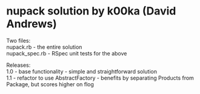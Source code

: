 # nupack solution by k00ka (David Andrews)

Two files:  
nupack.rb - the entire solution  
nupack_spec.rb - RSpec unit tests for the above

Releases:  
1.0 - base functionality - simple and straightforward solution  
1.1 - refactor to use AbstractFactory - benefits by separating Products from Package, but scores higher on flog  
